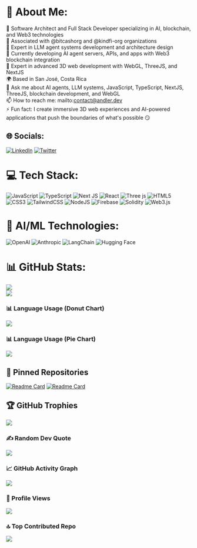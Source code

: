 # 💫 About Me:
🚀 Software Architect and Full Stack Developer specializing in AI, blockchain, and Web3 technologies<br/>
🏢 Associated with @bitcashorg and @kindfi-org organizations<br/>
🤖 Expert in LLM agent systems development and architecture design<br/>
🔬 Currently developing AI agent servers, APIs, and apps with Web3 blockchain integration<br/>
🎯 Expert in advanced 3D web development with WebGL, ThreeJS, and NextJS<br/>
🌍 Based in San José, Costa Rica<br/>
💬 Ask me about AI agents, LLM systems, JavaScript, TypeScript, NextJS, ThreeJS, blockchain development, and WebGL<br/>
📫 How to reach me: mailto:contact@andler.dev<br/>
⚡ Fun fact: I create immersive 3D web experiences and AI-powered applications that push the boundaries of what's possible 😏<br/>

## 🌐 Socials:
[![LinkedIn](https://img.shields.io/badge/LinkedIn-%230077B5.svg?logo=linkedin&logoColor=white)](https://linkedin.com/in/andlerrl)
[![Twitter](https://img.shields.io/badge/Twitter-%231DA1F2.svg?logo=Twitter&logoColor=white)](https://twitter.com/andlerrl)

# 💻 Tech Stack:
![JavaScript](https://img.shields.io/badge/javascript-%23323330.svg?style=for-the-badge&logo=javascript&logoColor=%23F7DF1E)
![TypeScript](https://img.shields.io/badge/typescript-%23007ACC.svg?style=for-the-badge&logo=typescript&logoColor=white)
![Next JS](https://img.shields.io/badge/Next-black?style=for-the-badge&logo=next.js&logoColor=white)
![React](https://img.shields.io/badge/react-%2320232a.svg?style=for-the-badge&logo=react&logoColor=%2361DAFB)
![Three js](https://img.shields.io/badge/threejs-black?style=for-the-badge&logo=three.js&logoColor=white)
![HTML5](https://img.shields.io/badge/html5-%23E34F26.svg?style=for-the-badge&logo=html5&logoColor=white)
![CSS3](https://img.shields.io/badge/css3-%231572B6.svg?style=for-the-badge&logo=css3&logoColor=white)
![TailwindCSS](https://img.shields.io/badge/tailwindcss-%2338B2AC.svg?style=for-the-badge&logo=tailwind-css&logoColor=white)
![NodeJS](https://img.shields.io/badge/node.js-6DA55F?style=for-the-badge&logo=node.js&logoColor=white)
![Firebase](https://img.shields.io/badge/firebase-%23039BE5.svg?style=for-the-badge&logo=firebase)
![Solidity](https://img.shields.io/badge/Solidity-%23363636.svg?style=for-the-badge&logo=solidity&logoColor=white)
![Web3.js](https://img.shields.io/badge/web3.js-F16822?style=for-the-badge&logo=web3.js&logoColor=white)

# 🤖 AI/ML Technologies:
![OpenAI](https://img.shields.io/badge/OpenAI-412991.svg?style=for-the-badge&logo=openai&logoColor=white)
![Anthropic](https://img.shields.io/badge/Anthropic-191919.svg?style=for-the-badge&logo=anthropic&logoColor=white)
![LangChain](https://img.shields.io/badge/LangChain-1C3C3C.svg?style=for-the-badge&logo=langchain&logoColor=white)
![Hugging Face](https://img.shields.io/badge/🤗%20Hugging%20Face-FFD21E.svg?style=for-the-badge&logoColor=black)

# 📊 GitHub Stats:
![](https://github-readme-stats.vercel.app/api?username=andlerrl&theme=dark&hide_border=false&include_all_commits=true&count_private=true)<br/>
![](https://github-readme-stats.vercel.app/api/top-langs/?username=andlerrl&theme=dark&hide_border=false&include_all_commits=true&count_private=true&layout=compact)

### 📊 Language Usage (Donut Chart)
![](https://github-readme-stats.vercel.app/api/top-langs/?username=andlerrl&theme=dark&hide_border=false&include_all_commits=true&count_private=true&layout=donut)

### 📊 Language Usage (Pie Chart)
![](https://github-readme-stats.vercel.app/api/top-langs/?username=andlerrl&theme=dark&hide_border=false&include_all_commits=true&count_private=true&layout=pie)

## 📌 Pinned Repositories
[![Readme Card](https://github-readme-stats.vercel.app/api/pin/?username=andlerrl&repo=andlerrl&theme=dark)](https://github.com/AndlerRL/andlerrl)
[![Readme Card](https://github-readme-stats.vercel.app/api/pin/?username=bitcashorg&repo=masterbots&theme=dark)](https://github.com/bitcashorg/masterbots)

## 🏆 GitHub Trophies
![](https://github-profile-trophy.vercel.app/?username=andlerrl&theme=radical&no-frame=false&no-bg=false&margin-w=4)

### ✍️ Random Dev Quote
![](https://quotes-github-readme.vercel.app/api?type=horizontal&theme=radical)

### 📈 GitHub Activity Graph
![](https://github-readme-activity-graph.vercel.app/graph?username=andlerrl&theme=github-dark)

### 👀 Profile Views
![](https://komarev.com/ghpvc/?username=andlerrl&color=blue&style=flat)

### 🔝 Top Contributed Repo
![](https://github-contributor-stats.vercel.app/api?username=andlerrl&limit=5&theme=dark&combine_all_yearly_contributions=true)

<!-- Proudly created with GPRM ( https://gprm.itsvg.in ) -->
